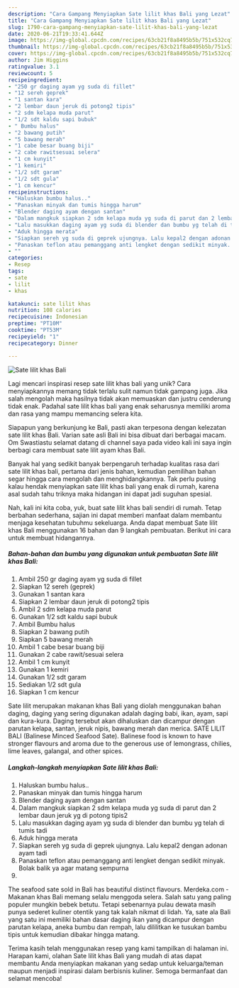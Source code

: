 ```yaml
---
description: "Cara Gampang Menyiapkan Sate lilit khas Bali yang Lezat"
title: "Cara Gampang Menyiapkan Sate lilit khas Bali yang Lezat"
slug: 1790-cara-gampang-menyiapkan-sate-lilit-khas-bali-yang-lezat
date: 2020-06-21T19:33:41.644Z
image: https://img-global.cpcdn.com/recipes/63cb21f8a8495b5b/751x532cq70/sate-lilit-khas-bali-foto-resep-utama.jpg
thumbnail: https://img-global.cpcdn.com/recipes/63cb21f8a8495b5b/751x532cq70/sate-lilit-khas-bali-foto-resep-utama.jpg
cover: https://img-global.cpcdn.com/recipes/63cb21f8a8495b5b/751x532cq70/sate-lilit-khas-bali-foto-resep-utama.jpg
author: Jim Higgins
ratingvalue: 3.1
reviewcount: 5
recipeingredient:
- "250 gr daging ayam yg suda di fillet"
- "12 sereh geprek"
- "1 santan kara"
- "2 lembar daun jeruk di potong2 tipis"
- "2 sdm kelapa muda parut"
- "1/2 sdt kaldu sapi bubuk"
- " Bumbu halus"
- "2 bawang putih"
- "5 bawang merah"
- "1 cabe besar buang biji"
- "2 cabe rawitsesuai selera"
- "1 cm kunyit"
- "1 kemiri"
- "1/2 sdt garam"
- "1/2 sdt gula"
- "1 cm kencur"
recipeinstructions:
- "Haluskan bumbu halus.."
- "Panaskan minyak dan tumis hingga harum"
- "Blender daging ayam dengan santan"
- "Dalam mangkuk siapkan 2 sdm kelapa muda yg suda di parut dan 2 lembar daun jeruk yg di potong tipis2"
- "Lalu masukkan daging ayam yg suda di blender dan bumbu yg telah di tumis tadi"
- "Aduk hingga merata"
- "Siapkan sereh yg suda di geprek ujungnya. Lalu kepal2 dengan adonan ayam tadi"
- "Panaskan teflon atau pemanggang anti lengket dengan sedikit minyak. Bolak balik ya agar matang sempurna"
- ""
categories:
- Resep
tags:
- sate
- lilit
- khas

katakunci: sate lilit khas 
nutrition: 108 calories
recipecuisine: Indonesian
preptime: "PT10M"
cooktime: "PT53M"
recipeyield: "1"
recipecategory: Dinner

---
```



![Sate lilit khas Bali](https://img-global.cpcdn.com/recipes/63cb21f8a8495b5b/751x532cq70/sate-lilit-khas-bali-foto-resep-utama.jpg)

Lagi mencari inspirasi resep sate lilit khas bali yang unik? Cara menyiapkannya memang tidak terlalu sulit namun tidak gampang juga. Jika salah mengolah maka hasilnya tidak akan memuaskan dan justru cenderung tidak enak. Padahal sate lilit khas bali yang enak seharusnya memiliki aroma dan rasa yang mampu memancing selera kita.

Siapapun yang berkunjung ke Bali, pasti akan terpesona dengan kelezatan sate lilit khas Bali. Varian sate asli Bali ini bisa dibuat dari berbagai macam. Om Swastiastu selamat datang di channel saya pada video kali ini saya ingin berbagi cara membuat sate lilit ayam khas Bali.

Banyak hal yang sedikit banyak berpengaruh terhadap kualitas rasa dari sate lilit khas bali, pertama dari jenis bahan, kemudian pemilihan bahan segar hingga cara mengolah dan menghidangkannya. Tak perlu pusing kalau hendak menyiapkan sate lilit khas bali yang enak di rumah, karena asal sudah tahu triknya maka hidangan ini dapat jadi suguhan spesial.


Nah, kali ini kita coba, yuk, buat sate lilit khas bali sendiri di rumah. Tetap berbahan sederhana, sajian ini dapat memberi manfaat dalam membantu menjaga kesehatan tubuhmu sekeluarga. Anda dapat membuat Sate lilit khas Bali menggunakan 16 bahan dan 9 langkah pembuatan. Berikut ini cara untuk membuat hidangannya.

<!--inarticleads1-->

##### Bahan-bahan dan bumbu yang digunakan untuk pembuatan Sate lilit khas Bali:

1. Ambil 250 gr daging ayam yg suda di fillet
1. Siapkan 12 sereh (geprek)
1. Gunakan 1 santan kara
1. Siapkan 2 lembar daun jeruk di potong2 tipis
1. Ambil 2 sdm kelapa muda parut
1. Gunakan 1/2 sdt kaldu sapi bubuk
1. Ambil  Bumbu halus
1. Siapkan 2 bawang putih
1. Siapkan 5 bawang merah
1. Ambil 1 cabe besar buang biji
1. Gunakan 2 cabe rawit/sesuai selera
1. Ambil 1 cm kunyit
1. Gunakan 1 kemiri
1. Gunakan 1/2 sdt garam
1. Sediakan 1/2 sdt gula
1. Siapkan 1 cm kencur


Sate lilit merupakan makanan khas Bali yang diolah menggunakan bahan daging, daging yang sering digunakan adalah daging babi, ikan, ayam, sapi dan kura-kura. Daging tersebut akan dihaluskan dan dicampur dengan parutan kelapa, santan, jeruk nipis, bawang merah dan merica. SATE LILIT BALI (Balinese Minced Seafood Sate). Balinese food is known to have stronger flavours and aroma due to the generous use of lemongrass, chilies, lime leaves, galangal, and other spices. 

<!--inarticleads2-->

##### Langkah-langkah menyiapkan Sate lilit khas Bali:

1. Haluskan bumbu halus..
1. Panaskan minyak dan tumis hingga harum
1. Blender daging ayam dengan santan
1. Dalam mangkuk siapkan 2 sdm kelapa muda yg suda di parut dan 2 lembar daun jeruk yg di potong tipis2
1. Lalu masukkan daging ayam yg suda di blender dan bumbu yg telah di tumis tadi
1. Aduk hingga merata
1. Siapkan sereh yg suda di geprek ujungnya. Lalu kepal2 dengan adonan ayam tadi
1. Panaskan teflon atau pemanggang anti lengket dengan sedikit minyak. Bolak balik ya agar matang sempurna
1. 


The seafood sate sold in Bali has beautiful distinct flavours. Merdeka.com - Makanan khas Bali memang selalu menggoda selera. Salah satu yang paling populer mungkin bebek betutu. Tetapi sebenarnya pulau dewata masih punya sederet kuliner otentik yang tak kalah nikmat di lidah. Ya, sate ala Bali yang satu ini memiliki bahan dasar daging ikan yang dicampur dengan parutan kelapa, aneka bumbu dan rempah, lalu dililitkan ke tusukan bambu tipis untuk kemudian dibakar hingga matang. 

Terima kasih telah menggunakan resep yang kami tampilkan di halaman ini. Harapan kami, olahan Sate lilit khas Bali yang mudah di atas dapat membantu Anda menyiapkan makanan yang sedap untuk keluarga/teman maupun menjadi inspirasi dalam berbisnis kuliner. Semoga bermanfaat dan selamat mencoba!
